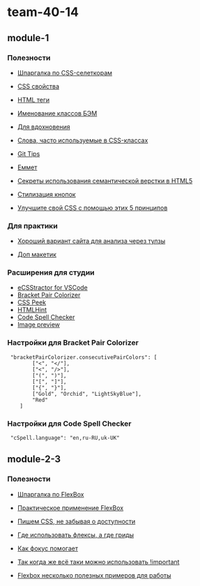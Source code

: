 # team-40-14

## module-1

### Полезности

-   [Шпаргалка по CSS-селеткорам](http://sauron.org.ua/post/1254)

-   [CSS свойства](https://cssreference.io/)

-   [HTML теги](https://htmlreference.io/)

-   [Именование классов БЭМ](https://9elements.com/bem-cheat-sheet/)

-   [Для вдохновения](https://www.awwwards.com/websites/)

-   [Слова, часто используемые в CSS-классах](https://github.com/yoksel/common-words)

-   [Git Tips](https://github.com/Imangazaliev/git-tips)

-   [Еммет](https://dwstroy.ru/stail/plaginy-rasshireniya/emmet-shpargalka/)

-   [Секреты использования семантической верстки в HTML5](https://medium.com/@stasonmars/%D1%81%D0%B5%D0%BA%D1%80%D0%B5%D1%82%D1%8B-%D0%B8%D1%81%D0%BF%D0%BE%D0%BB%D1%8C%D0%B7%D0%BE%D0%B2%D0%B0%D0%BD%D0%B8%D1%8F-%D1%81%D0%B5%D0%BC%D0%B0%D0%BD%D1%82%D0%B8%D1%87%D0%B5%D1%81%D0%BA%D0%BE%D0%B8%CC%86-%D0%B2%D0%B5%D1%80%D1%81%D1%82%D0%BA%D0%B8-%D0%B2-html5-c7cd5e6f1ebb)

-   [Стилизация кнопок](https://baradusov.ru/posts/2018/styling-button-the-right-way)

-   [Улучшите свой CSS с помощью этих 5 принципов](https://habr.com/ru/post/474360/)

### Для практики

-   [Хороший вариант сайта для анализа через тулзы](https://leanconvert.com/)

-   [Доп макетик](https://www.figma.com/file/f0oL1JWguWWlrnpP0YNI3c/Freebie---Gift-Store-Website-Template?node-id=0%3A1)

### Расширения для студии

-   [eCSStractor for VSCode](https://marketplace.visualstudio.com/items?itemName=diz.ecsstractor-port)
-   [Bracket Pair Colorizer](https://marketplace.visualstudio.com/items?itemName=CoenraadS.bracket-pair-colorizer)
-   [CSS Peek](https://marketplace.visualstudio.com/items?itemName=pranaygp.vscode-css-peek)
-   [HTMLHint](https://marketplace.visualstudio.com/items?itemName=mkaufman.HTMLHint)
-   [Code Spell Checker](https://marketplace.visualstudio.com/items?itemName=streetsidesoftware.code-spell-checker)
-   [Image preview](https://marketplace.visualstudio.com/items?itemName=kisstkondoros.vscode-gutter-preview)

### Настройки для Bracket Pair Colorizer

```
 "bracketPairColorizer.consecutivePairColors": [
        ["<", "</"],
        ["<", "/>"],
        ["(", ")"],
        ["[", "]"],
        ["{", "}"],
        ["Gold", "Orchid", "LightSkyBlue"],
        "Red"
    ]
```

### Настройки для Code Spell Checker

```
 "cSpell.language": "en,ru-RU,uk-UK"
```

## module-2-3

### Полезности

-   [Шпаргалка по FlexBox](https://tpverstak.ru/flex-cheatsheet/)

-   [Практическое применение FlexBox](https://habr.com/ru/post/242545/)

-   [Пишем CSS, не забывая о доступности](https://abatickaya.medium.com/%D0%B4%D1%83%D0%BC%D0%B0%D1%8F-%D0%BE-%D0%B4%D0%BE%D1%81%D1%82%D1%83%D0%BF%D0%BD%D0%BE%D1%81%D1%82%D0%B8-%D0%BF%D0%B8%D1%88%D0%B5%D0%BC-css-9032d7b64fb2)

-   [Где использовать флексы, а где гриды](https://www.youtube.com/watch?v=ST1EvRemB_U)

-   [Как фокус помогает](https://htmlacademy.ru/blog/boost/frontend/short-10)

-   [Так когда же всё таки можно использовать !important](https://habr.com/ru/post/484556/)

-   [Flexbox несколько полезных примеров для работы](http://falbar.ru/article/flexbox-neskolko-poleznyh-primerov-dlya-raboty)
